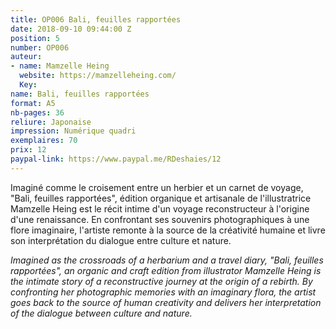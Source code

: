 ```yaml
---
title: OP006 Bali, feuilles rapportées
date: 2018-09-10 09:44:00 Z
position: 5
number: OP006
auteur:
- name: Mamzelle Heing
  website: https://mamzelleheing.com/
  Key: 
name: Bali, feuilles rapportées
format: A5
nb-pages: 36
reliure: Japonaise
impression: Numérique quadri
exemplaires: 70
prix: 12
paypal-link: https://www.paypal.me/RDeshaies/12
---
```


Imaginé comme le croisement entre un herbier et un carnet de voyage, "Bali, feuilles rapportées", édition organique et artisanale de l'illustratrice Mamzelle Heing est le récit intime d'un voyage reconstructeur à l'origine d'une renaissance.
En confrontant ses souvenirs photographiques à une flore imaginaire, l'artiste remonte à la source de la créativité humaine et livre son interprétation du dialogue entre culture et nature.

*Imagined as the crossroads of a herbarium and a travel diary, "Bali, feuilles rapportées", an organic and craft edition from illustrator Mamzelle Heing is the intimate story of a reconstructive journey at the origin of a rebirth.
By confronting her photographic memories with an imaginary flora, the artist goes back to the source of human creativity and delivers her interpretation of the dialogue between culture and nature.*